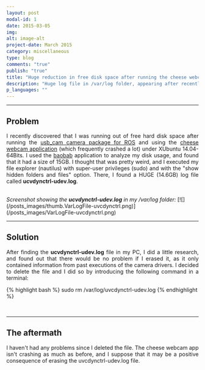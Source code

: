 ```yaml
---
layout: post
modal-id: 1
date: 2015-03-05
img: 
alt: image-alt
project-date: March 2015
category: miscellaneous
type: blog
comments: "true"
publish: "true"
title: "Huge reduction in free disk space after running the cheese webcam app, or using camera packages for ROS under Ubuntu 14.04-64Bits?"
description: "Huge log file in /var/log folder, appearing after recently using camera packages for ROS, or running the cheese webcam application."
p_languages: ""
---
```


<hr>
<h2> Problem </h2>
<p style='text-align: justify;'>
I recently discovered that I was running out of free hard disk space after running the <a href="http://wiki.ros.org/usb_cam">usb_cam camera package for ROS</a> and 
using the <a href="https://apps.ubuntu.com/cat/applications/precise/cheese/">cheese webcam application</a> (which frequently crashed a lot) under XUbuntu 14.04-64Bits. I used the <a href="https://wiki.gnome.org/Apps/Baobab">baobab</a> 
application to analyze my disk usage, and found that it had a size of 15GB. I thought that was pretty weird, and I executed 
my file explorer (nautilus) with super-user privileges (sudo) and with the "show hidden folders and files" option. There, I 
found a HUGE (14.6GB) log 
file called <b>ucvdynctrl-udev.log</b>.
</p>


<br>
<em>Screenshot showing the <b>ucvdynctrl-udev.log</b> in my /var/log folder:</em>
[![](/posts_images/thumb.VarLogFile-uvcdynctrl.png)](/posts_images/VarLogFile-uvcdynctrl.png)

<br>
<hr>
<h2> Solution </h2>

<p style='text-align: justify;'>
After finding the <b>ucvdynctrl-udev.log</b> file in my PC, I did a little research, and found out that there would be no problem if
I erased it, as it only contained information from past executions of the camera drivers.
I decided to delete the file and I did so by introducing the following command in a terminal:
</p>

{% highlight bash %}
sudo rm /var/log/uvcdynctrl-udev.log
{% endhighlight %}

<br>
<hr>
<h2> The aftermath </h2>
<p style='text-align: justify;'>
I haven't had any problems since I deleted the file. The cheese webcam app isn't crashing as much as before, and
I suppose that it may be a positive consequence of erasing the uvcdynctrl-udev.log file.
</p>

